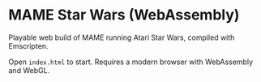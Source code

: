 # MAME Star Wars (WebAssembly)

Playable web build of MAME running Atari Star Wars, compiled with Emscripten.

Open `index.html` to start. Requires a modern browser with WebAssembly and WebGL.

